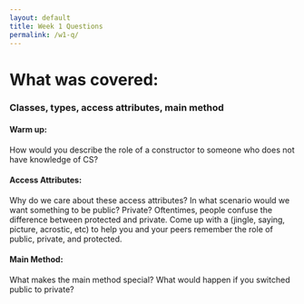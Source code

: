 ```yaml
---
layout: default
title: Week 1 Questions
permalink: /w1-q/
---
```


# What was covered: 
### Classes, types, access attributes, main method

#### Warm up:
How would you describe the role of a constructor to someone who does not have knowledge of CS?

#### Access Attributes:
Why do we care about these access attributes? In what scenario would we want something to be public? Private?
Oftentimes, people confuse the difference between protected and private. Come up with a (jingle, saying, picture, acrostic, etc) to help you and your peers remember the role of public, private, and protected.

#### Main Method:
What makes the main method special?
What would happen if you switched public to private?